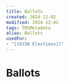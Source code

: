 ```yaml
---
title: Ballots
created: 2024-12-02
modified: 2024-12-02
tags: TBSMetadata
alias: Ballots
usedFor:
- "[[6158 Elections]]"
---
```

# Ballots
